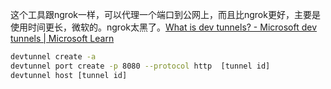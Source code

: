 
这个工具跟ngrok一样，可以代理一个端口到公网上，而且比ngrok更好，主要是使用时间更长，微软的。ngrok太黑了。[What is dev tunnels? - Microsoft dev tunnels | Microsoft Learn](https://learn.microsoft.com/en-us/azure/developer/dev-tunnels/overview)



```bash
devtunnel create -a
devtunnel port create -p 8080 --protocol http  [tunnel id]
devtunnel host [tunnel id]
```